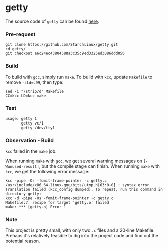 # getty

The source code of `getty` can be found [here](https://github.com/StarchLinux/getty).

### Pre-request
```
git clone https://github.com/StarchLinux/getty.git
cd getty/
git checkout a6c24ec43804588a3c35c9ed3325ed3086ddd056
```

### Build
To build with `gcc`, simply run `make`. To build with `kcc`, update `Makefile` to remove `-std=c99`, then type:
```
sed -i "/strip/d" Makefile
CC=kcc LD=kcc make
```

### Test
```
usage: getty 1
       getty vc/1
       getty /dev/tty1
```


### Observation - Build

`kcc` failed in the `make` job.

When running `make` with `gcc`, we get several warning messages on `[-Wunused-result]`, but the compile stage can finish.
When running `make` with `kcc`, we get the following error message:

```
kcc -pipe -Os -fomit-frame-pointer -c getty.c
/usr/include/x86_64-linux-gnu/bits/utmp.h[63:0-0] : syntax error
Translation failed (kcc_config dumped). To repeat, run this command in directory getty:
kcc -d -pipe -Os -fomit-frame-pointer -c getty.c
Makefile:7: recipe for target 'getty.o' failed
make: *** [getty.o] Error 1
```

### Note

This project is pretty small, with only two `.c` files and a 20-line Makefile. Prehaps it's relatively feasible to dig into the project code and find out the potential reason.
